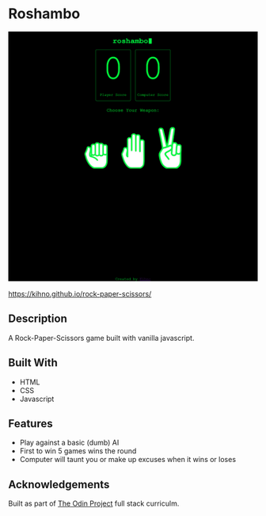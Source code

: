 # Roshambo

![](images/roshambo.png)

https://kihno.github.io/rock-paper-scissors/

## Description

A Rock-Paper-Scissors game built with vanilla javascript.

## Built With

- HTML
- CSS
- Javascript

## Features

- Play against a basic (dumb) AI
- First to win 5 games wins the round
- Computer will taunt you or make up excuses when it wins or loses

## Acknowledgements

Built as part of [The Odin Project](https://www.theodinproject.com/) full stack curriculm.

